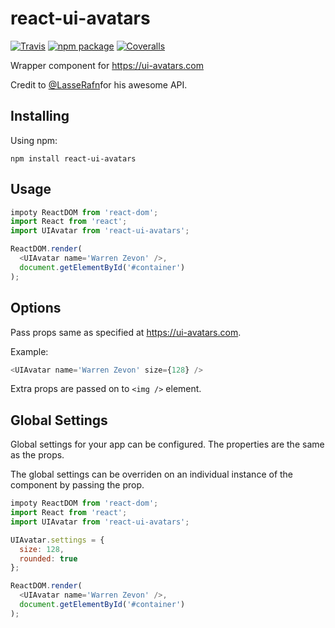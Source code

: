 # react-ui-avatars

[![Travis][build-badge]][build]
[![npm package][npm-badge]][npm]
[![Coveralls][coveralls-badge]][coveralls]

Wrapper component for https://ui-avatars.com

Credit to <a href="https://github.com/LasseRafn">@LasseRafn</a>for his awesome API.

## Installing
Using npm:

`npm install react-ui-avatars`

## Usage
```javascript
impoty ReactDOM from 'react-dom';
import React from 'react';
import UIAvatar from 'react-ui-avatars';

ReactDOM.render(
  <UIAvatar name='Warren Zevon' />,
  document.getElementById('#container')
);
```
## Options
Pass props same as  specified at https://ui-avatars.com.

Example:
```javascript
<UIAvatar name='Warren Zevon' size={128} />
```

Extra props are passed on to `<img />` element.

## Global Settings
Global settings for your app can be configured.
The properties are the same as the props.

The global settings can be overriden on an individual instance
of the component by passing the prop.
```javascript
impoty ReactDOM from 'react-dom';
import React from 'react';
import UIAvatar from 'react-ui-avatars';

UIAvatar.settings = {
  size: 128,
  rounded: true
};

ReactDOM.render(
  <UIAvatar name='Warren Zevon' />,
  document.getElementById('#container')
);
```

[build-badge]: https://img.shields.io/travis/user/repo/master.png?style=flat-square
[build]: https://travis-ci.org/user/repo

[npm-badge]: https://img.shields.io/npm/v/npm-package.png?style=flat-square
[npm]: https://www.npmjs.org/package/npm-package

[coveralls-badge]: https://img.shields.io/coveralls/user/repo/master.png?style=flat-square
[coveralls]: https://coveralls.io/github/user/repo
